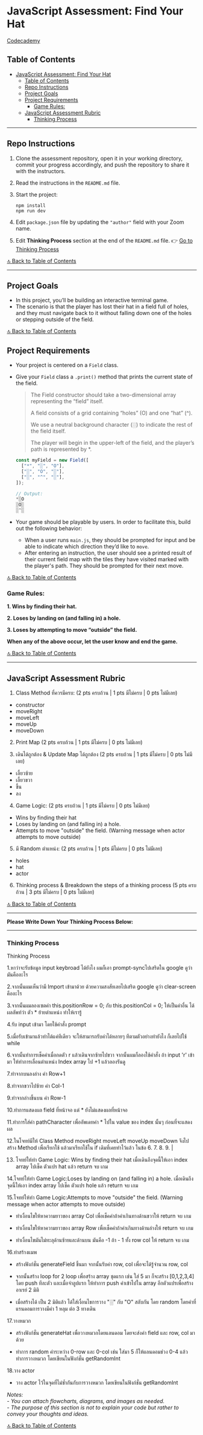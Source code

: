 # JavaScript Assessment: Find Your Hat

[Codecademy](https://www.codecademy.com/projects/practice/find-your-hat)

## Table of Contents

- [JavaScript Assessment: Find Your Hat](#javascript-assessment-find-your-hat)
  - [Table of Contents](#table-of-contents)
  - [Repo Instructions](#repo-instructions)
  - [Project Goals](#project-goals)
  - [Project Requirements](#project-requirements)
    - [Game Rules:](#game-rules)
  - [JavaScript Assessment Rubric](#javascript-assessment-rubric)
    - [Thinking Process](#thinking-process)

---

## Repo Instructions

1. Clone the assessment repository, open it in your working directory, commit your progress accordingly, and push the repository to share it with the instructors.
2. Read the instructions in the `README.md` file.
3. Start the project:

   ```terminal
   npm install
   npm run dev
   ```

4. Edit `package.json` file by updating the `"author"` field with your Zoom name.
5. Edit **Thinking Process** section at the end of the `README.md` file. 👉 [Go to Thinking Process](#thinking-process)

[🔝 Back to Table of Contents](#table-of-contents)

---

## Project Goals

- In this project, you’ll be building an interactive terminal game.
- The scenario is that the player has lost their hat in a field full of holes, and they must navigate back to it without falling down one of the holes or stepping outside of the field.

[🔝 Back to Table of Contents](#table-of-contents)

## Project Requirements

- Your project is centered on a `Field` class.
- Give your `Field` class a `.print()` method that prints the current state of the field.

  > The Field constructor should take a two-dimensional array representing the “field” itself.
  >
  > A field consists of a grid containing “holes” (O) and one “hat” (^).
  >
  > We use a neutral background character (░) to indicate the rest of the field itself.
  >
  > The player will begin in the upper-left of the field, and the player’s path is represented by \*.

  ```js
  const myField = new Field([
  	["*", "░", "O"],
  	["░", "O", "░"],
  	["░", "^", "░"],
  ]);

  // Output:
  *░O
  ░O░
  ░^░

  ```

- Your game should be playable by users. In order to facilitate this, build out the following behavior:

  - When a user runs `main.js`, they should be prompted for input and be able to indicate which direction they’d like to `move`.
  - After entering an instruction, the user should see a printed result of their current field map with the tiles they have visited marked with the player's path. They should be prompted for their next move.

[🔝 Back to Table of Contents](#table-of-contents)

### Game Rules:

**1. Wins by finding their hat.**

**2. Loses by landing on (and falling in) a hole.**

**3. Loses by attempting to move “outside” the field.**

**When any of the above occur, let the user know and end the game.**

[🔝 Back to Table of Contents](#table-of-contents)

---

## JavaScript Assessment Rubric

1. Class Method ที่ควรมีครบ: (2 pts ครบถ้วน | 1 pts มีไม่ครบ | 0 pts ไม่มีเลย)

- constructor
- moveRight
- moveLeft
- moveUp
- moveDown

2. Print Map (2 pts ครบถ้วน | 1 pts มีไม่ครบ | 0 pts ไม่มีเลย)

3. เดินได้ถูกต้อง & Update Map ได้ถูกต้อง (2 pts ครบถ้วน | 1 pts มีไม่ครบ | 0 pts ไม่มีเลย)

- เลี้ยวซ้าย
- เลี้ยวขวา
- ขึ้น
- ลง

4. Game Logic: (2 pts ครบถ้วน | 1 pts มีไม่ครบ | 0 pts ไม่มีเลย)

- Wins by finding their hat
- Loses by landing on (and falling in) a hole.
- Attempts to move "outside" the field. (Warning message when actor attempts to move outside)

5. มี Random ตำแหน่ง: (2 pts ครบถ้วน | 1 pts มีไม่ครบ | 0 pts ไม่มีเลย)

- holes
- hat
- actor

6. Thinking process & Breakdown the steps of a thinking process (5 pts ครบถ้วน | 3 pts มีไม่ครบ | 0 pts ไม่มีเลย)

[🔝 Back to Table of Contents](#table-of-contents)

---

**Please Write Down Your Thinking Process Below:**

---

### Thinking Process

Thinking Process

1.หาว่าจะรับข้อมูล input keybroad ได้ยังไง ผมก็เอา prompt-syncไปเสริตใน google ดูว่า มันคืออะไร

2.จากนั้นผมเห็นว่ามี Import เข้ามาด้วย ด้วยความสงสัยเลยไปเสริต google ดูว่า clear-screen คืออะไร

3.จากนั้นผมลองเซตค่า this.positionRow = 0; กับ this.positionCol = 0; ให้เป็นค่าอื่น ได้ผลลัพท์ว่า ตัว \* ย้ายตำแหน่ง ทำให้เรารู้

4.รับ input เข้ามา โดยใช้คำสั่ง prompt

5.เมื่อรับเข้ามาแล้วทำได้แค่ทีเดียว จะให้สามารถรับค่าได้หลายๆ ทีตามตัวอย่างทำยังไง ก็เลยไปใช้ while

6.จากนั้นทำการเช็คค่าเมื่อกดตัว r แล้วเดินจากซ้ายไปขวา จากนั้นผมก็ลองใช้คำสั่ง ถ้า input 'r' เข้ามา ให้ทำการเลื่อนตำแหน่ง Index array ไป +1 แล้วลองรันดู

7.ทำจากบนลงล่าง ค่า Row+1

8.ทำจากขวาไปซ้าย ค่า Col-1

9.ทำจากล่างขึ้นบน ค่า Row-1

10.ทำการแสดงผล field ที่หน้าจอ แต่ \* ยังไม่แสดงผลที่หน้าจอ

11.ทำการใส่ค่า pathCharacter เพื่ออัพเดทค่า \* ไปใน value ของ index นั้นๆ ก่อนที่จะแสดงผล

12.ในโจทย์มีให้ Class Method moveRight moveLeft moveUp moveDown จึงไปสร้าง Method เพื่อเรียกใช้ แล้วมาเรียกใช้ใน if เดิมที่เคยทำไว้แล้ว ในข้อ 6. 7. 8. 9. |

13. โจทย์ให้ทำ Game Logic: Wins by finding their hat เมื่อเดินถึงจุดนี้ให้เอา index array ไปเช็ค ตัวแปร hat แล้ว return จบ เกม

14.โจทย์ให้ทำ Game Logic:Loses by landing on (and falling in) a hole. เมื่อเดินถึงจุดนี้ให้เอา index array ไปเช็ค ตัวแปร hole แล้ว return จบ เกม

15.โจทย์ให้ทำ Game Logic:Attempts to move "outside" the field. (Warning message when actor attempts to move outside)

- ทำเงื่อนไขให้หาความยาวของ array Col เพื่อเช็คค่าถ้าค่าเกินทางด้านขวาให้ return จบ เกม

- ทำเงื่อนไขให้หาความยาวของ array Row เพื่อเช็คค่าถ้าค่าเกินทางด้านล่างให้ return จบ เกม

- ทำเงื่อนไขมันไม่ทะลุด้านซ้ายและด้านบน มันคือ -1 ถ้า - 1 ทั้ง row col ให้ return จบ เกม

16.ทำสร้างแมพ

- สร้างฟังก์ชั่น generateField ขึ้นมา จากนั้นรับค่า row, col เพื่อจะได้รู้จำนวน row, col

- จากนั้นสร้าง loop for 2 loop เพื่อสร้าง array ชุดแรก เช่น ใส่ 5 มา ก็จะสร้าง [0,1,2,3,4] โดย push ทีละตัว และเมื่อจำลูปแรก ให้ทำการ push ค่าเข้าไปใน array อีกตัวแปรเพื่อสร้าง อาเรย์ 2 มิติ

- เมื่อสร้างได้ เป็น 2 มิติแล้ว ได้ใส่เงื่อนไขการวาง "░" กับ "O" สลับกัน โดย random โดยค่าที่แรนดอมการวางมีค่า 1 หลุม ต่อ 3 ทางเดิน

17.วางหมวก

- สร้างฟังก์ชั่น generateHat เพื่อวางหมวกโดยแลนดอม โดยจะส่งค่า field และ row, col มาด้วย

- ทำการ random ค่าระหว่าง 0-row และ 0-col เช่น ใส่มา 5 ก็ให้แลนดอมช่วง 0-4 แล้วทำการวางหมวก โดยเขียนในฟังก์ชั่น getRandomInt

18.วาง actor

- วาง actor ไว้ในจุดที่ไม่ซ้ำกันกับการวางหมวก โดยเขียนในฟังก์ชั่น getRandomInt

_Notes:_<br>
_- You can attach flowcharts, diagrams, and images as needed._<br>
_- The purpose of this section is not to explain your code but rather to convey your thoughts and ideas._

[🔝 Back to Table of Contents](#table-of-contents)
